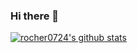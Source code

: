 ### Hi there 👋

[![rocher0724's github stats](https://github-readme-stats.vercel.app/api?username=rocher0724)](https://github.com/anuraghazra/github-readme-stats)

<!--
**Rocher0724/rocher0724** is a ✨ _special_ ✨ repository because its `README.md` (this file) appears on your GitHub profile.

Here are some ideas to get you started:

- 🔭 I’m currently working on ...
- 🌱 I’m currently learning ...
- 👯 I’m looking to collaborate on ...
- 🤔 I’m looking for help with ...
- 💬 Ask me about ...
- 📫 How to reach me: ...
- 😄 Pronouns: ...
- ⚡ Fun fact: ...
-->
